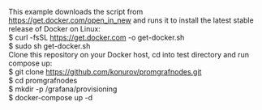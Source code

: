 
This example downloads the script from https://get.docker.com/open_in_new and runs it to install the latest stable release of Docker on Linux:<br>
$ curl -fsSL https://get.docker.com -o get-docker.sh <br>
$ sudo sh get-docker.sh<br>
Clone this repository on your Docker host, cd into test directory and run compose up:<br>
$ git clone https://github.com/konurov/promgrafnodes.git<br>
$ cd promgrafnodes<br>
$ mkdir -p /grafana/provisioning<br>
$ docker-compose up -d<br>


